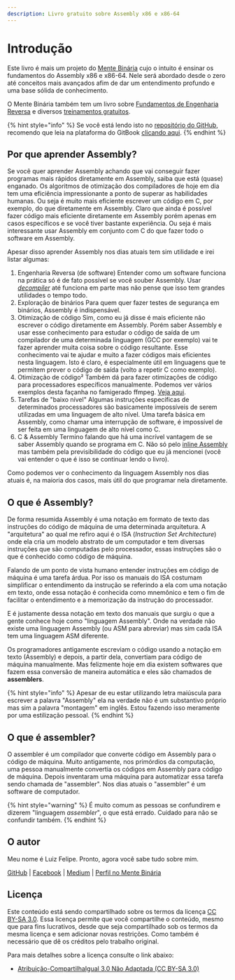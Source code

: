 ```yaml
---
description: Livro gratuito sobre Assembly x86 e x86-64
---
```


# Introdução

Este livro é mais um projeto do [Mente Binária](https://mentebinaria.com.br/) cujo o intuito é ensinar os fundamentos do Assembly x86 e x86-64. Nele será abordado desde o zero até conceitos mais avançados afim de dar um entendimento profundo e uma base sólida de conhecimento.

O Mente Binária também tem um livro sobre [Fundamentos de Engenharia Reversa](https://mentebinaria.gitbook.io/engenharia-reversa/) e diversos [treinamentos gratuitos](https://www.mentebinaria.com.br/treinamentos/).

{% hint style="info" %}
Se você está lendo isto no [repositório do GitHub](https://github.com/Silva97/livro-assembly-x86), recomendo que leia na plataforma do GitBook [clicando aqui](https://mentebinaria.gitbook.io/assembly-x86/).
{% endhint %}

## Por que aprender Assembly?

Se você quer aprender Assembly achando que vai conseguir fazer programas mais rápidos diretamente em Assembly, saiba que está \(quase\) enganado. Os algoritmos de otimização dos compiladores de hoje em dia tem uma eficiência impressionante a ponto de superar as habilidades humanas. Ou seja é muito mais eficiente escrever um código em C, por exemplo, do que diretamente em Assembly. Claro que ainda é possível fazer código mais eficiente diretamente em Assembly porém apenas em casos específicos e se você tiver bastante experiência. Ou seja é mais interessante usar Assembly em conjunto com C do que fazer todo o software em Assembly.

Apesar disso aprender Assembly nos dias atuais tem sim utilidade e irei listar algumas:

1. Engenharia Reversa \(de software\) Entender como um software funciona na prática só é de fato possível se você souber Assembly. Usar [_decompiler_](https://pt.wikipedia.org/wiki/Descompilador) até funciona em parte mas não pense que isso tem grandes utilidades o tempo todo.
2. Exploração de binários Para quem quer fazer testes de segurança em binários, Assembly é indispensável.
3. Otimização de código Sim, como eu já disse é mais eficiente não escrever o código diretamente em Assembly. Porém saber Assembly e usar esse conhecimento para estudar o código de saída de um compilador de uma determinada linguagem \(GCC por exemplo\) vai te fazer aprender muita coisa sobre o código resultante. Esse conhecimento vai te ajudar e muito a fazer códigos mais eficientes nesta linguagem. Isto é claro, é especialmente útil em linguagens que te permitem prever o código de saída \(volto a repetir C como exemplo\).
4. Otimização de código² Também dá para fazer otimizações de código para processadores específicos manualmente. Podemos ver vários exemplos desta façanha no famigerado ffmpeg. [Veja aqui](https://github.com/FFmpeg/FFmpeg/blob/a0ac49e38ee1d1011c394d7be67d0f08b2281526/libavcodec/x86/ac3dsp.asm).
5. Tarefas de "baixo nível" Algumas instruções específicas de determinados processadores são basicamente impossíveis de serem utilizadas em uma linguagem de alto nível. Uma tarefa básica em Assembly, como chamar uma interrupção de software, é impossível de ser feita em uma linguagem de alto nível como C.
6. C & Assembly Termino falando que há uma incrível vantagem de se saber Assembly quando se programa em C. Não só pelo [inline Assembly](https://gcc.gnu.org/onlinedocs/gcc/Using-Assembly-Language-with-C.html) mas também pela previsibilidade do código que eu já mencionei \(você vai entender o que é isso se continuar lendo o livro\).

Como podemos ver o conhecimento da linguagem Assembly nos dias atuais é, na maioria dos casos, mais útil do que programar nela diretamente.

## O que é Assembly?

De forma resumida Assembly é uma notação em formato de texto das instruções do código de máquina de uma determinada arquitetura. A "arquitetura" ao qual me refiro aqui é o ISA \(_Instruction Set Architecture_\) onde ela cria um modelo abstrato de um computador e tem diversas instruções que são computadas pelo processador, essas instruções são o que é conhecido como código de máquina.

Falando de um ponto de vista humano entender instruções em código de máquina é uma tarefa árdua. Por isso os manuais do ISA costumam simplificar o entendimento da instrução se referindo a ela com uma notação em texto, onde essa notação é conhecida como mnemônico e tem o fim de facilitar o entendimento e a memorização da instrução do processador.

E é justamente dessa notação em texto dos manuais que surgiu o que a gente conhece hoje como "linguagem Assembly". Onde na verdade não existe uma linguagem Assembly \(ou ASM para abreviar\) mas sim cada ISA tem uma linguagem ASM diferente.

Os programadores antigamente escreviam o código usando a notação em texto \(Assembly\) e depois, a partir dela, convertiam para código de máquina manualmente. Mas felizmente hoje em dia existem softwares que fazem essa conversão de maneira automática e eles são chamados de **assemblers**.

{% hint style="info" %}
Apesar de eu estar utilizando letra maiúscula para escrever a palavra "Assembly" ela na verdade não é um substantivo próprio mas sim a palavra "montagem" em inglês. Estou fazendo isso meramente por uma estilização pessoal.
{% endhint %}

## O que é assembler?

O assembler é um compilador que converte código em Assembly para o código de máquina. Muito antigamente, nos primórdios da computação, uma pessoa manualmente convertia os códigos em Assembly para código de máquina. Depois inventaram uma máquina para automatizar essa tarefa sendo chamada de "assembler". Nos dias atuais o "assembler" é um software de computador.

{% hint style="warning" %}
É muito comum as pessoas se confundirem e dizerem "linguagem _assembler_", o que está errado. Cuidado para não se confundir também.
{% endhint %}

## O autor

Meu nome é Luiz Felipe. Pronto, agora você sabe tudo sobre mim.

[GitHub](https://github.com/Silva97) \| [Facebook](https://www.facebook.com/B4.0E.B0.48.CD.10.B0.69.CD.10.C3) \| [Medium](https://freedev.medium.com/) \| [Perfil no Mente Binária](https://www.mentebinaria.com.br/profile/522-felipesilva/)

## Licença

Este conteúdo está sendo compartilhado sobre os termos da licença [CC BY-SA 3.0](https://creativecommons.org/licenses/by-sa/3.0/legalcode). Essa licença permite que você compartilhe o conteúdo, mesmo que para fins lucrativos, desde que seja compartilhado sob os termos da mesma licença e sem adicionar novas restrições. Como também é necessário que dê os créditos pelo trabalho original.

Para mais detalhes sobre a licença consulte o link abaixo:

* [Atribuição-CompartilhaIgual 3.0 Não Adaptada \(CC BY-SA 3.0\)](https://creativecommons.org/licenses/by-sa/3.0/deed.pt)


